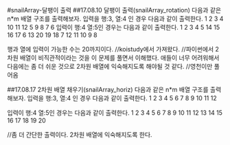 #snailArray-달팽이 출력
##17.08.10
달팽이 출력(snailArray_rotation)
다음과 같은 n*m 배열 구조를 출력해보자.
입력을 행:3, 열:4 인 경우 다음과 같이 출력한다.
1 2 3 4
10 11 12 5
9 8 7 6
입력이 행:4 열:5인 경우는 다음과 같이 출력한다.
1 2 3 4 5
14 15 16 17 6
13 20 19 18 7
12 11 10 9 8

행과 열에 입력이 가능한 수는 20까지이다.
//koistudy에서 가져왔다.
//파이썬에서 2차원 배열이 비직관적이라는 것을 이 문제를 풀면서 이해했다. 애들이 너무 어려워해서 다음에는 좀 더 쉬운 것으로 2차원 배열에 익숙해지도록 해야될 것 같다.
//영천이만 풀어옴

##17.08.17
2차원 배열 채우기(snailArray_horiz)
다음과 같은 n*m 배열 구조를 출력해보자.
입력을 행:3, 열:4 인 경우 다음과 같이 출력한다.
1 2 3 4
5 6 7 8
9 10 11 12

입력이 행:4 열:5인 경우는 다음과 같이 출력한다.
1 2 3 4 5
6 7 8 9 10
11 12 13 14 15
16 17 18 19 20

//좀 더 간단한 출력이다. 2차원 배열에 익숙해지도록 한다.